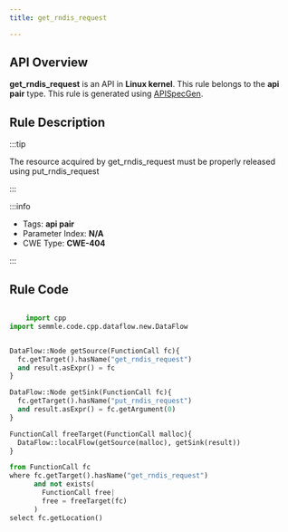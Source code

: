 ```yaml
---
title: get_rndis_request

---
```



## API Overview
**get_rndis_request** is an API in **Linux kernel**. This rule belongs to the **api pair** type. This rule is generated using [APISpecGen](../../tools/APISpecGen).
## Rule Description

:::tip

The resource acquired by get_rndis_request must be properly released using put_rndis_request

:::

:::info

- Tags: **api pair**
- Parameter Index: **N/A**
- CWE Type: **CWE-404**

:::

## Rule Code
```python

    import cpp
import semmle.code.cpp.dataflow.new.DataFlow


DataFlow::Node getSource(FunctionCall fc){
  fc.getTarget().hasName("get_rndis_request")
  and result.asExpr() = fc
}

DataFlow::Node getSink(FunctionCall fc){
  fc.getTarget().hasName("put_rndis_request")
  and result.asExpr() = fc.getArgument(0)
}

FunctionCall freeTarget(FunctionCall malloc){
  DataFlow::localFlow(getSource(malloc), getSink(result))
}

from FunctionCall fc
where fc.getTarget().hasName("get_rndis_request")
      and not exists(
        FunctionCall free| 
        free = freeTarget(fc)
      )
select fc.getLocation()

    
```